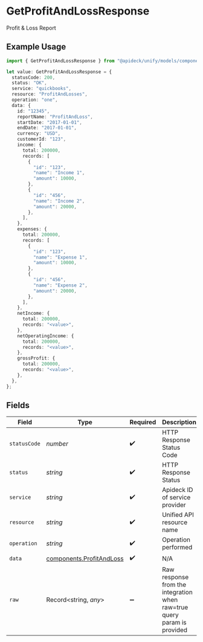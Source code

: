# GetProfitAndLossResponse

Profit & Loss Report

## Example Usage

```typescript
import { GetProfitAndLossResponse } from "@apideck/unify/models/components";

let value: GetProfitAndLossResponse = {
  statusCode: 200,
  status: "OK",
  service: "quickbooks",
  resource: "ProfitAndLosses",
  operation: "one",
  data: {
    id: "12345",
    reportName: "ProfitAndLoss",
    startDate: "2017-01-01",
    endDate: "2017-01-01",
    currency: "USD",
    customerId: "123",
    income: {
      total: 200000,
      records: [
        {
          "id": "123",
          "name": "Income 1",
          "amount": 10000,
        },
        {
          "id": "456",
          "name": "Income 2",
          "amount": 20000,
        },
      ],
    },
    expenses: {
      total: 200000,
      records: [
        {
          "id": "123",
          "name": "Expense 1",
          "amount": 10000,
        },
        {
          "id": "456",
          "name": "Expense 2",
          "amount": 20000,
        },
      ],
    },
    netIncome: {
      total: 200000,
      records: "<value>",
    },
    netOperatingIncome: {
      total: 200000,
      records: "<value>",
    },
    grossProfit: {
      total: 200000,
      records: "<value>",
    },
  },
};
```

## Fields

| Field                                                                   | Type                                                                    | Required                                                                | Description                                                             | Example                                                                 |
| ----------------------------------------------------------------------- | ----------------------------------------------------------------------- | ----------------------------------------------------------------------- | ----------------------------------------------------------------------- | ----------------------------------------------------------------------- |
| `statusCode`                                                            | *number*                                                                | :heavy_check_mark:                                                      | HTTP Response Status Code                                               | 200                                                                     |
| `status`                                                                | *string*                                                                | :heavy_check_mark:                                                      | HTTP Response Status                                                    | OK                                                                      |
| `service`                                                               | *string*                                                                | :heavy_check_mark:                                                      | Apideck ID of service provider                                          | quickbooks                                                              |
| `resource`                                                              | *string*                                                                | :heavy_check_mark:                                                      | Unified API resource name                                               | ProfitAndLosses                                                         |
| `operation`                                                             | *string*                                                                | :heavy_check_mark:                                                      | Operation performed                                                     | one                                                                     |
| `data`                                                                  | [components.ProfitAndLoss](../../models/components/profitandloss.md)    | :heavy_check_mark:                                                      | N/A                                                                     |                                                                         |
| `raw`                                                                   | Record<string, *any*>                                                   | :heavy_minus_sign:                                                      | Raw response from the integration when raw=true query param is provided |                                                                         |